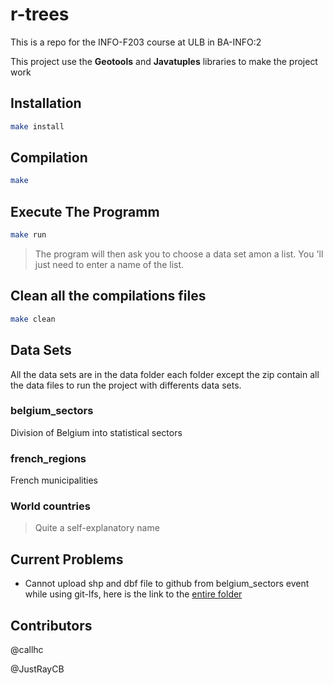 # r-trees

This is a repo for the INFO-F203 course at ULB in BA-INFO:2

This project use the **Geotools** and **Javatuples** libraries to
make the project work

## Installation

```bash
make install
```

## Compilation

```bash
make 
```

## Execute The Programm

```bash
make run
```

> The program will then ask you to choose a data set amon a list.
You 'll just need to enter a name of the list.

## Clean all the compilations files

```bash
make clean
```

## Data Sets

All the data sets are in the data folder each folder except
the zip contain all the data files to run the project with differents data sets.

### belgium_sectors

Division of Belgium into statistical sectors

### french_regions

French municipalities

### World countries

> Quite a self-explanatory name

## Current Problems

- Cannot upload shp and dbf file to github from belgium_sectors
event while using git-lfs, here is the link to the [entire folder](https://statbel.fgov.be/fr/open-data/secteurs-statistiques-2022)

## Contributors

@callhc

@JustRayCB
